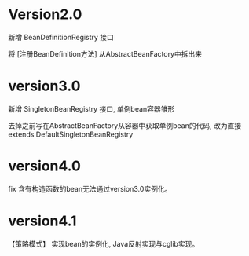 # Version2.0
新增 BeanDefinitionRegistry 接口

将 [注册BeanDefinition方法] 从AbstractBeanFactory中拆出来

# version3.0
新增 SingletonBeanRegistry 接口, 单例bean容器雏形
 
 去掉之前写在AbstractBeanFactory从容器中获取单例bean的代码, 改为直接extends DefaultSingletonBeanRegistry
 
 # version4.0
 fix 含有构造函数的bean无法通过version3.0实例化。
 
 # version4.1
 【策略模式】 实现bean的实例化, Java反射实现与cglib实现。
 
 